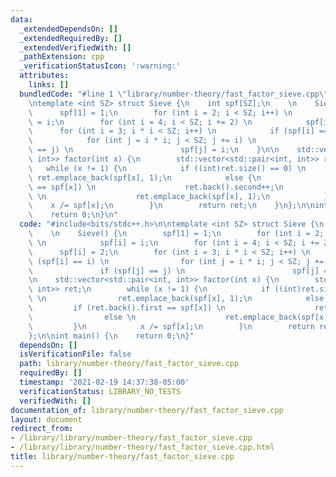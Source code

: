 ```yaml
---
data:
  _extendedDependsOn: []
  _extendedRequiredBy: []
  _extendedVerifiedWith: []
  _pathExtension: cpp
  _verificationStatusIcon: ':warning:'
  attributes:
    links: []
  bundledCode: "#line 1 \"library/number-theory/fast_factor_sieve.cpp\"\n#include<bits/stdc++.h>\n\
    \ntemplate <int SZ> struct Sieve {\n    int spf[SZ];\n    \n    Sieve() {\n  \
    \      spf[1] = 1;\n        for (int i = 2; i < SZ; i++) \n            spf[i]\
    \ = i;\n        for (int i = 4; i < SZ; i += 2) \n            spf[i] = 2;\n  \
    \      for (int i = 3; i * i < SZ; i++) \n            if (spf[i] == i) \n    \
    \            for (int j = i * i; j < SZ; j += i) \n                    if (spf[j]\
    \ == j) \n                        spf[j] = i;\n    }\n\n    std::vector<std::pair<int,\
    \ int>> factor(int x) {\n        std::vector<std::pair<int, int>> ret;\n     \
    \   while (x != 1) {\n            if ((int)ret.size() == 0) \n               \
    \ ret.emplace_back(spf[x], 1);\n            else {\n                if (ret.back().first\
    \ == spf[x]) \n                    ret.back().second++;\n                else\
    \ \n                    ret.emplace_back(spf[x], 1);\n            }\n        \
    \    x /= spf[x];\n        }\n        return ret;\n    }\n};\n\nint main() {\n\
    \    return 0;\n}\n"
  code: "#include<bits/stdc++.h>\n\ntemplate <int SZ> struct Sieve {\n    int spf[SZ];\n\
    \    \n    Sieve() {\n        spf[1] = 1;\n        for (int i = 2; i < SZ; i++)\
    \ \n            spf[i] = i;\n        for (int i = 4; i < SZ; i += 2) \n      \
    \      spf[i] = 2;\n        for (int i = 3; i * i < SZ; i++) \n            if\
    \ (spf[i] == i) \n                for (int j = i * i; j < SZ; j += i) \n     \
    \               if (spf[j] == j) \n                        spf[j] = i;\n    }\n\
    \n    std::vector<std::pair<int, int>> factor(int x) {\n        std::vector<std::pair<int,\
    \ int>> ret;\n        while (x != 1) {\n            if ((int)ret.size() == 0)\
    \ \n                ret.emplace_back(spf[x], 1);\n            else {\n       \
    \         if (ret.back().first == spf[x]) \n                    ret.back().second++;\n\
    \                else \n                    ret.emplace_back(spf[x], 1);\n   \
    \         }\n            x /= spf[x];\n        }\n        return ret;\n    }\n\
    };\n\nint main() {\n    return 0;\n}"
  dependsOn: []
  isVerificationFile: false
  path: library/number-theory/fast_factor_sieve.cpp
  requiredBy: []
  timestamp: '2021-02-19 14:37:38-05:00'
  verificationStatus: LIBRARY_NO_TESTS
  verifiedWith: []
documentation_of: library/number-theory/fast_factor_sieve.cpp
layout: document
redirect_from:
- /library/library/number-theory/fast_factor_sieve.cpp
- /library/library/number-theory/fast_factor_sieve.cpp.html
title: library/number-theory/fast_factor_sieve.cpp
---
```

